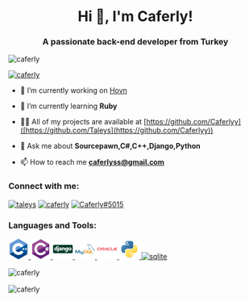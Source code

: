 <h1 align="center">Hi 👋, I'm Caferly!</h1>
<h3 align="center">A passionate back-end developer from Turkey</h3>

<p align="left"> <img src="https://komarev.com/ghpvc/?username=caferly&label=Profile%20views&color=0e75b6&style=flat" alt="caferly" /> </p>

<p align="left"> <a href="https://github.com/ryo-ma/github-profile-trophy"><img src="https://github-profile-trophy.vercel.app/?username=caferly" alt="caferly" /></a> </p>

- 🔭 I’m currently working on [Hovn](Hovn.com)

- 🌱 I’m currently learning **Ruby**

- 👨‍💻 All of my projects are available at [https://github.com/Caferlyy]([https://github.com/Taleys](https://github.com/Caferlyy))

- 💬 Ask me about **Sourcepawn,C#,C++,Django,Python**

- 📫 How to reach me **caferlyss@gmail.com**

<h3 align="left">Connect with me:</h3>
<p align="left">
<a href="https://dev.to/taleys" target="blank"><img align="center" src="https://raw.githubusercontent.com/rahuldkjain/github-profile-readme-generator/master/src/images/icons/Social/devto.svg" alt="taleys" height="30" width="40" /></a>
<a href="https://twitter.com/caferly" target="blank"><img align="center" src="https://raw.githubusercontent.com/rahuldkjain/github-profile-readme-generator/master/src/images/icons/Social/twitter.svg" alt="caferly" height="30" width="40" /></a>
<a href="https://discord.gg/Caferly#5015" target="blank"><img align="center" src="https://raw.githubusercontent.com/rahuldkjain/github-profile-readme-generator/master/src/images/icons/Social/discord.svg" alt="Caferly#5015" height="30" width="40" /></a>
</p>

<h3 align="left">Languages and Tools:</h3>
<p align="left"> <a href="https://www.w3schools.com/cpp/" target="_blank" rel="noreferrer"> <img src="https://raw.githubusercontent.com/devicons/devicon/master/icons/cplusplus/cplusplus-original.svg" alt="cplusplus" width="40" height="40"/> </a> <a href="https://www.w3schools.com/cs/" target="_blank" rel="noreferrer"> <img src="https://raw.githubusercontent.com/devicons/devicon/master/icons/csharp/csharp-original.svg" alt="csharp" width="40" height="40"/> </a> <a href="https://www.djangoproject.com/" target="_blank" rel="noreferrer"> <img src="https://raw.githubusercontent.com/devicons/devicon/master/icons/django/django-original.svg" alt="django" width="40" height="40"/> </a> <a href="https://www.mysql.com/" target="_blank" rel="noreferrer"> <img src="https://raw.githubusercontent.com/devicons/devicon/master/icons/mysql/mysql-original-wordmark.svg" alt="mysql" width="40" height="40"/> </a> <a href="https://www.oracle.com/" target="_blank" rel="noreferrer"> <img src="https://raw.githubusercontent.com/devicons/devicon/master/icons/oracle/oracle-original.svg" alt="oracle" width="40" height="40"/> </a> <a href="https://www.python.org" target="_blank" rel="noreferrer"> <img src="https://raw.githubusercontent.com/devicons/devicon/master/icons/python/python-original.svg" alt="python" width="40" height="40"/> </a> <a href="https://www.sqlite.org/" target="_blank" rel="noreferrer"> <img src="https://www.vectorlogo.zone/logos/sqlite/sqlite-icon.svg" alt="sqlite" width="40" height="40"/> </a> </p>

<p><img align="center" src="https://github-readme-stats.vercel.app/api/top-langs?username=caferly&show_icons=true&locale=en&layout=compact" alt="caferly" /></p>

<p><img align="center" src="https://github-readme-streak-stats.herokuapp.com/?user=caferly&" alt="caferly" /></p>

